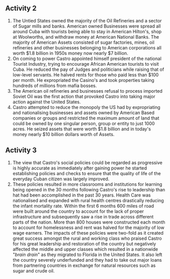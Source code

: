 ## Activity 2
1. The Untied States owned the majority of the Oil Refineries and a sector of Sugar mills and banks. American owned Businesses were spread all around Cuba with tourists being able to stay in American Hilton's, shop at Woolworths, and withdraw money at American National Banks. The majority of American Assets consisted of sugar factories, mines, oil refineries and other businesses belonging to American corporations all worth $1.8 billion in 1950s money now nearly $7 billion.  
2. On coming to power Castro appointed himself president of the national Tourist Industry, trying to encourage African American tourists to visit Cuba. He reduced the pay of Judges and politicians while raising that of low-level servants. He halved rents for those who paid less than $100 per month. He expropriated the Casino's and took properties taking hundreds of millions from mafia bosses. 
3. The American oil refineries and businesses refusal to process imported Soviet Oil was the first action that provoked Castro into taking major action against the United States. 
4. Castro  attempted to reduce the monopoly the US had by expropriating and nationalising businesses and assets owned by American Based companies or groups and restricted the maximum amount of land that could be owned by one singular person, group or entity to just 1000 acres. He seized assets that were worth $1.8 billion and in today's money nearly $10 billion dollars worth of Assets. 

## Activity 3
1. The view that Castro's social policies could be regarded as progressive is highly accurate as immediately after gaining power he started establishing policies and checks to ensure that the quality of life of the everyday Cuban citizen was largely improved.
2. These policies resulted in more classrooms and institutions for learning being opened in the 30 months following Castro's rise to leadership than hat had been accomplished in the past 30 years. Health Care was nationalised and expanded with rural health centres  drastically reducing the infant mortality rate. Within the first 6 months 600 miles of road were built around the country to account for the lack of proper infrastructure and subsequently saw a rise in trade across different parts of the nation. More than 800 houses were constructed each month to account for homelessness and rent was halved for the majority of low wage earners. The impacts of these policies were two-fold as it created great success amongst the rural and working class who praised Castro for his great leadership and restoration of the country but negatively affected the middle and upper classes which resulted in a nationwide "*brain drain*" as they migrated to Florida in the United States.  It also left the country severely underfunded and they had to take out major loans from partnering countries in exchange for natural resources such as sugar and crude oil.
